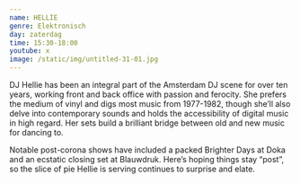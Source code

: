 ```yaml
---
name: HELLIE
genre: Elektronisch
day: zaterdag
time: 15:30-18:00
youtube: x
image: /static/img/untitled-31-01.jpg
---
```

<!--StartFragment-->

DJ Hellie has been an integral part of the Amsterdam DJ scene for over ten years, working front and back office with passion and ferocity. She prefers the medium of vinyl and digs most music from 1977-1982, though she’ll also delve into contemporary sounds and holds the accessibility of digital music in high regard. Her sets build a brilliant bridge between old and new music for dancing to.

Notable post-corona shows have included a packed Brighter Days at Doka and an ecstatic closing set at Blauwdruk. Here’s hoping things stay “post”, so the slice of pie Hellie is serving continues to surprise and elate.

<!--EndFragment-->